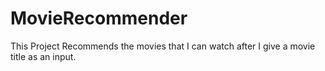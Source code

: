 # MovieRecommender
This Project Recommends the movies that I can watch after I give a movie title as an input.
